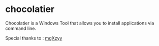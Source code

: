 # chocolatier
Chocolatier is a Windows Tool that allows you to install applications via command line.

Special thanks to : [mgXzyy](https://github.com/mariangXzyy/)
